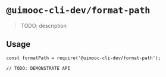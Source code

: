 # `@uimooc-cli-dev/format-path`

> TODO: description

## Usage

```
const formatPath = require('@uimooc-cli-dev/format-path');

// TODO: DEMONSTRATE API
```
